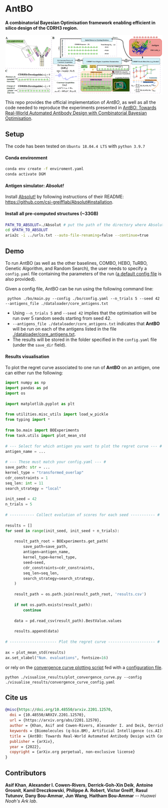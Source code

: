 # AntBO 

**A combinatorial Bayesian Optimisation framework enabling efficient in
silico design of the CDRH3 region.**

![AntBO overview](./figures/AntBO_illustrationPNG.PNG?raw=true)

This repo provides the official implementation of _AntBO_,
as well as all the code needed to reproduce the experiments presented in
[AntBO: Towards Real-World Automated Antibody Design with Combinatorial Bayesian Optimisation](https://arxiv.org/abs/2201.12570).


## Setup
The code has been tested on  `Ubuntu 18.04.4 LTS` with `python 3.9.7` 

#### Conda environment

```bash
conda env create -f enviroment.yaml 
conda activate DGM
```

#### Antigen simulator: _Absolut!_

Install [Absolut!](https://github.com/csi-greifflab/Absolut) by following instructions 
of their README: https://github.com/csi-greifflab/Absolut#installation. 

#### Install all pre-computed structures (~33GB)

```bash
PATH_TO_ABSOLUT=./Absolut # put the path of the directory where Absolut! is installed
cd $PATH_TO_ABSOLUT
aria2c -i ../urls.txt --auto-file-renaming=false --continue=true
```

## Demo

To run AntBO (as well as the other baselines, COMBO, HEBO, TuRBO, Genetic Algorithm, 
and Random Search), the user needs to specify a `config.yaml` file containing the parameters of the run ([a default 
config file](./bo/config.yaml) is also provided).

Given a config file, AntBO can be run using the following command line:
```shell
 python ./bo/main.py --config ./bo/config.yaml --n_trials 5 --seed 42 --antigens_file ./dataloader/core_antigens.txt 
```
- Using `--n_trials 5` and `--seed 42` implies that the optimisation will be run over 5 random seeds starting from 
seed 42.
- `--antigens_file ./dataloader/core_antigens.txt` indicates that **AntBO** will be run on each of
 the antigens listed in the file [./dataloader/core_antigens.txt](./dataloader/core_antigens.txt).
- The results will be stored in the folder specified in the `config.yaml` file (under the `save_dir` field).

#### Results visualisation
To plot the regret curve associated to one run of **AntBO** on an antigen, one can either run the following:

```python
import numpy as np
import pandas as pd
import os

import matplotlib.pyplot as plt

from utilities.misc_utils import load_w_pickle
from typing import *

from bo.main import BOExperiments
from task.utils import plot_mean_std

# --- Select for which antigen you want to plot the regret curve --- #
antigen_name = ...

# --- These must match your config.yaml --- #
save_path: str = ... 
kernel_type = "transformed_overlap"  
cdr_constraints = 1
seq_len: int = 11
search_strategy = "local"

init_seed = 42
n_trials = 5

# ----------- Collect evolution of scores for each seed ----------- #

results = []
for seed in range(init_seed, init_seed + n_trials):
    
    result_path_root = BOExperiments.get_path(
        save_path=save_path,
        antigen=antigen_name,
        kernel_type=kernel_type, 
        seed=seed,
        cdr_constraints=cdr_constraints,
        seq_len=seq_len,
        search_strategy=search_strategy,
    )

    result_path = os.path.join(result_path_root, 'results.csv')

    if not os.path.exists(result_path):
        continue

    data = pd.read_csv(result_path).BestValue.values
    
    results.append(data)

# --------------------- Plot the regret curve --------------------- #

ax = plot_mean_std(results)
ax.set_xlabel("Num. evaluations", fontsize=16)
```

or rely on the [convergence curve plotting script](./visualise_results/plot_convergence_curve.py) fed with a 
[configuration file](visualise_results/convergence_curve_config.yaml).

```shell 
python ./visualise_results/plot_convergence_curve.py --config ./visualise_results/convergence_curve_config.yaml
```

## Cite us
```bibtex
@misc{https://doi.org/10.48550/arxiv.2201.12570,
  doi = {10.48550/ARXIV.2201.12570},
  url = {https://arxiv.org/abs/2201.12570},
  author = {Khan, Asif and Cowen-Rivers, Alexander I. and Deik, Derrick-Goh-Xin and Grosnit, Antoine and Dreczkowski, Kamil and Robert, Philippe A. and Greiff, Victor and Tutunov, Rasul and Bou-Ammar, Dany and Wang, Jun and Bou-Ammar, Haitham},
  keywords = {Biomolecules (q-bio.BM), Artificial Intelligence (cs.AI), Machine Learning (cs.LG), Neural and Evolutionary Computing (cs.NE), Machine Learning (stat.ML), FOS: Biological sciences, FOS: Biological sciences, FOS: Computer and information sciences, FOS: Computer and information sciences},
  title = {AntBO: Towards Real-World Automated Antibody Design with Combinatorial Bayesian Optimisation},
  publisher = {arXiv},
  year = {2022},
  copyright = {arXiv.org perpetual, non-exclusive license}
}
```

## Contributors
**Asif Khan**, **Alexander I. Cowen-Rivers**, **Derrick-Goh-Xin Deik**, **Antoine Grosnit**,
**Kamil Dreczkowski**, **Philippe A. Robert**, **Victor Greiff**,
**Rasul Tutunov**, **Dany Bou-Ammar**, **Jun Wang**, **Haitham Bou-Ammar**
-- _Huawei Noah's Ark lab_.
